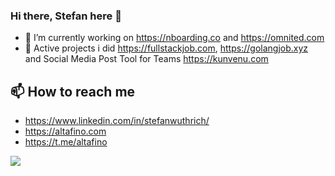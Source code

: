 ### Hi there, Stefan here 👋

- 🔭 I’m currently working on https://nboarding.co and https://omnited.com
- 🔭 Active projects i did https://fullstackjob.com, https://golangjob.xyz and Social Media Post Tool for Teams https://kunvenu.com

## 📫 How to reach me
* https://www.linkedin.com/in/stefanwuthrich/
* https://altafino.com
* https://t.me/altafino


![](https://github-readme-stats.vercel.app/api?username=stefanwuthrich&count_private=true&show_icons=true&theme=tokyonight&line_height=27)


<!--
**stefanwuthrich/stefanwuthrich** is a ✨ _special_ ✨ repository because its `README.md` (this file) appears on your GitHub profile.

Here are some ideas to get you started:

- 🔭 I’m currently working on ...
- 🌱 I’m currently learning ...
- 👯 I’m looking to collaborate on ...
- 🤔 I’m looking for help with ...
- 💬 Ask me about ...
- 📫 How to reach me: ...
- 😄 Pronouns: ...
- ⚡ Fun fact: ...
-->

